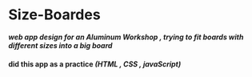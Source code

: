 # Size-Boardes
***web app design for an Aluminum Workshop , trying to fit boards with different sizes into a big board***

#### did this app as a practice *(HTML , CSS , javaScript)*

